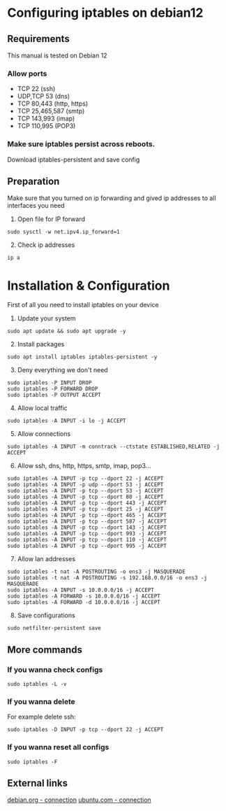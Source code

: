 # Configuring iptables on debian12

## Requirements

This manual is tested on Debian 12

### Allow ports 
- TCP 22 (ssh)
- UDP,TCP 53 (dns)
- TCP 80,443 (http, https)
- TCP 25,465,587 (smtp)
- TCP 143,993 (imap)
- TCP 110,995 (POP3)

### Make sure iptables persist across reboots.
Download iptables-persistent and save config

## Preparation
Make sure that you turned on ip forwarding and gived ip addresses to all interfaces you need 

1. Open file for IP forward
```shell
sudo sysctl -w net.ipv4.ip_forward=1
```
2. Check ip addresses
```shell
ip a
```


# Installation & Configuration

First of all you need to install iptables on your device

1. Update your system
```shell
sudo apt update && sudo apt upgrade -y
```
2. Install packages
```shell
sudo apt install iptables iptables-persistent -y
```
3. Deny everything we don't need
```shell
sudo iptables -P INPUT DROP
sudo iptables -P FORWARD DROP
sudo iptables -P OUTPUT ACCEPT
```
4. Allow local traffic
```shell
sudo iptables -A INPUT -i lo -j ACCEPT
```
5. Allow connections
```shell
sudo iptables -A INPUT -m conntrack --ctstate ESTABLISHED,RELATED -j ACCEPT
```
6. Allow ssh, dns, http, https, smtp, imap, pop3...
```shell
sudo iptables -A INPUT -p tcp --dport 22 -j ACCEPT
sudo iptables -A INPUT -p udp --dport 53 -j ACCEPT
sudo iptables -A INPUT -p tcp --dport 53 -j ACCEPT
sudo iptables -A INPUT -p tcp --dport 80 -j ACCEPT
sudo iptables -A INPUT -p tcp --dport 443 -j ACCEPT
sudo iptables -A INPUT -p tcp --dport 25 -j ACCEPT
sudo iptables -A INPUT -p tcp --dport 465 -j ACCEPT
sudo iptables -A INPUT -p tcp --dport 587 -j ACCEPT
sudo iptables -A INPUT -p tcp --dport 143 -j ACCEPT
sudo iptables -A INPUT -p tcp --dport 993 -j ACCEPT
sudo iptables -A INPUT -p tcp --dport 110 -j ACCEPT
sudo iptables -A INPUT -p tcp --dport 995 -j ACCEPT
```
7. Allow lan addresses
```shell
sudo iptables -t nat -A POSTROUTING -o ens3 -j MASQUERADE
sudo iptables -t nat -A POSTROUTING -s 192.168.0.0/16 -o ens3 -j MASQUERADE
sudo iptables -A INPUT -s 10.0.0.0/16 -j ACCEPT
sudo iptables -A FORWARD -s 10.0.0.0/16 -j ACCEPT
sudo iptables -A FORWARD -d 10.0.0.0/16 -j ACCEPT
```
8. Save configurations
```shell
sudo netfilter-persistent save
```

## More commands
### If you wanna check configs
```shell
sudo iptables -L -v
```
### If you wanna delete
For example delete ssh:
```shell
sudo iptables -D INPUT -p tcp --dport 22 -j ACCEPT
```
### If you wanna reset all configs
```shell
sudo iptables -F
```

## External links
[debian.org - connection](https://www.debian.org/)
[ubuntu.com - connection](https://ubuntu.com/server/docs)

